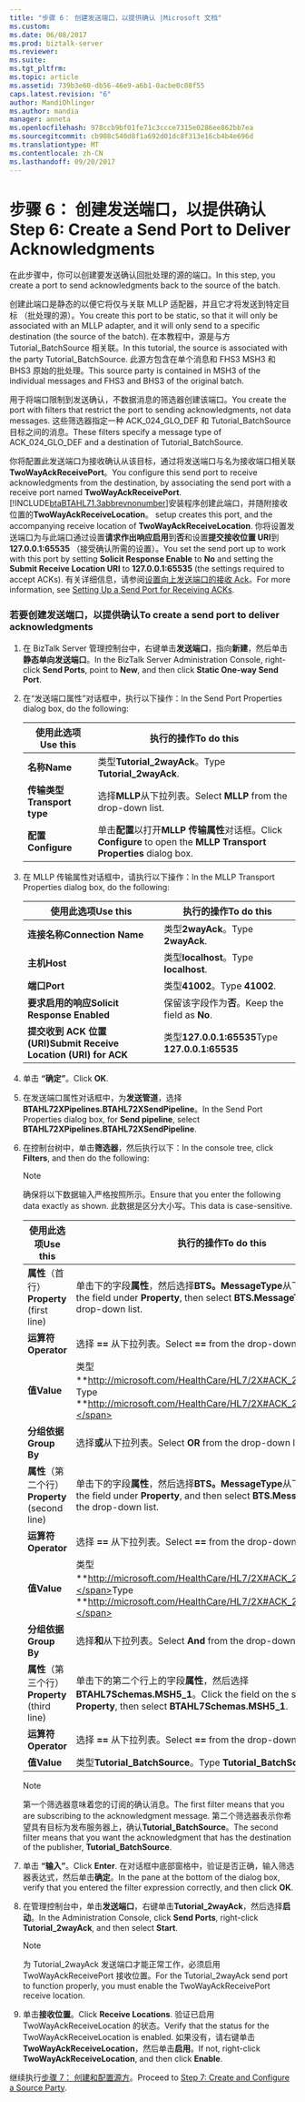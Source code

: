 ```yaml
---
title: "步骤 6： 创建发送端口，以提供确认 |Microsoft 文档"
ms.custom: 
ms.date: 06/08/2017
ms.prod: biztalk-server
ms.reviewer: 
ms.suite: 
ms.tgt_pltfrm: 
ms.topic: article
ms.assetid: 739b3e60-db56-46e9-a6b1-0acbe0c08f55
caps.latest.revision: "6"
author: MandiOhlinger
ms.author: mandia
manager: anneta
ms.openlocfilehash: 978ccb9bf01fe71c3ccce7315e0286ee862bb7ea
ms.sourcegitcommit: cb908c540d8f1a692d01dc8f313e16cb4b4e696d
ms.translationtype: MT
ms.contentlocale: zh-CN
ms.lasthandoff: 09/20/2017
---
```

# <a name="step-6-create-a-send-port-to-deliver-acknowledgments"></a><span data-ttu-id="d5886-102">步骤 6： 创建发送端口，以提供确认</span><span class="sxs-lookup"><span data-stu-id="d5886-102">Step 6: Create a Send Port to Deliver Acknowledgments</span></span>
<span data-ttu-id="d5886-103">在此步骤中，你可以创建要发送确认回批处理的源的端口。</span><span class="sxs-lookup"><span data-stu-id="d5886-103">In this step, you create a port to send acknowledgments back to the source of the batch.</span></span>  
  
 <span data-ttu-id="d5886-104">创建此端口是静态的以便它将仅与关联 MLLP 适配器，并且它才将发送到特定目标 （批处理的源）。</span><span class="sxs-lookup"><span data-stu-id="d5886-104">You create this port to be static, so that it will only be associated with an MLLP adapter, and it will only send to a specific destination (the source of the batch).</span></span> <span data-ttu-id="d5886-105">在本教程中，源是与方 Tutorial_BatchSource 相关联。</span><span class="sxs-lookup"><span data-stu-id="d5886-105">In this tutorial, the source is associated with the party Tutorial_BatchSource.</span></span> <span data-ttu-id="d5886-106">此源方包含在单个消息和 FHS3 MSH3 和 BHS3 原始的批处理。</span><span class="sxs-lookup"><span data-stu-id="d5886-106">This source party is contained in MSH3 of the individual messages and FHS3 and BHS3 of the original batch.</span></span>  
  
 <span data-ttu-id="d5886-107">用于将端口限制到发送确认，不数据消息的筛选器创建该端口。</span><span class="sxs-lookup"><span data-stu-id="d5886-107">You create the port with filters that restrict the port to sending acknowledgments, not data messages.</span></span> <span data-ttu-id="d5886-108">这些筛选器指定一种 ACK_024_GLO_DEF 和 Tutorial_BatchSource 目标之间的消息。</span><span class="sxs-lookup"><span data-stu-id="d5886-108">These filters specify a message type of ACK_024_GLO_DEF and a destination of Tutorial_BatchSource.</span></span>  
  
 <span data-ttu-id="d5886-109">你将配置此发送端口为接收确认从该目标，通过将发送端口与名为接收端口相关联**TwoWayAckReceivePort**。</span><span class="sxs-lookup"><span data-stu-id="d5886-109">You configure this send port to receive acknowledgments from the destination, by associating the send port with a receive port named **TwoWayAckReceivePort**.</span></span> [!INCLUDE[btaBTAHL71.3abbrevnonumber](../../includes/btabtahl71-3abbrevnonumber-md.md)]<span data-ttu-id="d5886-110">安装程序创建此端口，并随附接收位置的**TwoWayAckReceiveLocation**。</span><span class="sxs-lookup"><span data-stu-id="d5886-110"> setup creates this port, and the accompanying receive location of **TwoWayAckReceiveLocation**.</span></span> <span data-ttu-id="d5886-111">你将设置发送端口为与此端口通过设置**请求作出响应启用**到**否**和设置**提交接收位置 URI**到**127.0.0.1:65535** （接受确认所需的设置）。</span><span class="sxs-lookup"><span data-stu-id="d5886-111">You set the send port up to work with this port by setting **Solicit Response Enable** to **No** and setting the **Submit Receive Location URI** to **127.0.0.1:65535** (the settings required to accept ACKs).</span></span> <span data-ttu-id="d5886-112">有关详细信息，请参阅[设置向上发送端口的接收 Ack](../../adapters-and-accelerators/accelerator-hl7/setting-up-a-send-port-for-receiving-acks.md)。</span><span class="sxs-lookup"><span data-stu-id="d5886-112">For more information, see [Setting Up a Send Port for Receiving ACKs](../../adapters-and-accelerators/accelerator-hl7/setting-up-a-send-port-for-receiving-acks.md).</span></span>  
  
### <a name="to-create-a-send-port-to-deliver-acknowledgments"></a><span data-ttu-id="d5886-113">若要创建发送端口，以提供确认</span><span class="sxs-lookup"><span data-stu-id="d5886-113">To create a send port to deliver acknowledgments</span></span>  
  
1.  <span data-ttu-id="d5886-114">在 BizTalk Server 管理控制台中，右键单击**发送端口**，指向**新建**，然后单击**静态单向发送端口**。</span><span class="sxs-lookup"><span data-stu-id="d5886-114">In the BizTalk Server Administration Console, right-click **Send Ports**, point to **New**, and then click **Static One-way Send Port**.</span></span>  
  
2.  <span data-ttu-id="d5886-115">在“发送端口属性”对话框中，执行以下操作：</span><span class="sxs-lookup"><span data-stu-id="d5886-115">In the Send Port Properties dialog box, do the following:</span></span>  
  
    |<span data-ttu-id="d5886-116">使用此选项</span><span class="sxs-lookup"><span data-stu-id="d5886-116">Use this</span></span>|<span data-ttu-id="d5886-117">执行的操作</span><span class="sxs-lookup"><span data-stu-id="d5886-117">To do this</span></span>|  
    |--------------|----------------|  
    |<span data-ttu-id="d5886-118">**名称**</span><span class="sxs-lookup"><span data-stu-id="d5886-118">**Name**</span></span>|<span data-ttu-id="d5886-119">类型**Tutorial_2wayAck**。</span><span class="sxs-lookup"><span data-stu-id="d5886-119">Type **Tutorial_2wayAck**.</span></span>|  
    |<span data-ttu-id="d5886-120">**传输类型**</span><span class="sxs-lookup"><span data-stu-id="d5886-120">**Transport type**</span></span>|<span data-ttu-id="d5886-121">选择**MLLP**从下拉列表。</span><span class="sxs-lookup"><span data-stu-id="d5886-121">Select **MLLP** from the drop-down list.</span></span>|  
    |<span data-ttu-id="d5886-122">**配置**</span><span class="sxs-lookup"><span data-stu-id="d5886-122">**Configure**</span></span>|<span data-ttu-id="d5886-123">单击**配置**以打开**MLLP 传输属性**对话框。</span><span class="sxs-lookup"><span data-stu-id="d5886-123">Click **Configure** to open the **MLLP Transport Properties** dialog box.</span></span>|  
  
3.  <span data-ttu-id="d5886-124">在 MLLP 传输属性对话框中，请执行以下操作：</span><span class="sxs-lookup"><span data-stu-id="d5886-124">In the MLLP Transport Properties dialog box, do the following:</span></span>  
  
    |<span data-ttu-id="d5886-125">使用此选项</span><span class="sxs-lookup"><span data-stu-id="d5886-125">Use this</span></span>|<span data-ttu-id="d5886-126">执行的操作</span><span class="sxs-lookup"><span data-stu-id="d5886-126">To do this</span></span>|  
    |--------------|----------------|  
    |<span data-ttu-id="d5886-127">**连接名称**</span><span class="sxs-lookup"><span data-stu-id="d5886-127">**Connection Name**</span></span>|<span data-ttu-id="d5886-128">类型**2wayAck**。</span><span class="sxs-lookup"><span data-stu-id="d5886-128">Type **2wayAck**.</span></span>|  
    |<span data-ttu-id="d5886-129">**主机**</span><span class="sxs-lookup"><span data-stu-id="d5886-129">**Host**</span></span>|<span data-ttu-id="d5886-130">类型**localhost**。</span><span class="sxs-lookup"><span data-stu-id="d5886-130">Type **localhost**.</span></span>|  
    |<span data-ttu-id="d5886-131">**端口**</span><span class="sxs-lookup"><span data-stu-id="d5886-131">**Port**</span></span>|<span data-ttu-id="d5886-132">类型**41002**。</span><span class="sxs-lookup"><span data-stu-id="d5886-132">Type **41002**.</span></span>|  
    |<span data-ttu-id="d5886-133">**要求启用的响应**</span><span class="sxs-lookup"><span data-stu-id="d5886-133">**Solicit Response Enabled**</span></span>|<span data-ttu-id="d5886-134">保留该字段作为**否**。</span><span class="sxs-lookup"><span data-stu-id="d5886-134">Keep the field as **No**.</span></span>|  
    |<span data-ttu-id="d5886-135">**提交收到 ACK 位置 (URI)**</span><span class="sxs-lookup"><span data-stu-id="d5886-135">**Submit Receive Location (URI) for ACK**</span></span>|<span data-ttu-id="d5886-136">类型**127.0.0.1:65535**</span><span class="sxs-lookup"><span data-stu-id="d5886-136">Type **127.0.0.1:65535**</span></span>|  
  
4.  <span data-ttu-id="d5886-137">单击 **“确定”**。</span><span class="sxs-lookup"><span data-stu-id="d5886-137">Click **OK**.</span></span>  
  
5.  <span data-ttu-id="d5886-138">在发送端口属性对话框中，为**发送管道**，选择**BTAHL72XPipelines.BTAHL72XSendPipeline**。</span><span class="sxs-lookup"><span data-stu-id="d5886-138">In the Send Port Properties dialog box, for **Send pipeline**, select **BTAHL72XPipelines.BTAHL72XSendPipeline**.</span></span>  
  
6.  <span data-ttu-id="d5886-139">在控制台树中，单击**筛选器**，然后执行以下：</span><span class="sxs-lookup"><span data-stu-id="d5886-139">In the console tree, click **Filters**, and then do the following:</span></span>  
  
    > [!NOTE]
    >  <span data-ttu-id="d5886-140">确保将以下数据输入严格按照所示。</span><span class="sxs-lookup"><span data-stu-id="d5886-140">Ensure that you enter the following data exactly as shown.</span></span> <span data-ttu-id="d5886-141">此数据是区分大小写。</span><span class="sxs-lookup"><span data-stu-id="d5886-141">This data is case-sensitive.</span></span>  
  
    |<span data-ttu-id="d5886-142">使用此选项</span><span class="sxs-lookup"><span data-stu-id="d5886-142">Use this</span></span>|<span data-ttu-id="d5886-143">执行的操作</span><span class="sxs-lookup"><span data-stu-id="d5886-143">To do this</span></span>|  
    |--------------|----------------|  
    |<span data-ttu-id="d5886-144">**属性**（首行）</span><span class="sxs-lookup"><span data-stu-id="d5886-144">**Property** (first line)</span></span>|<span data-ttu-id="d5886-145">单击下的字段**属性**，然后选择**BTS。MessageType**从下拉列表。</span><span class="sxs-lookup"><span data-stu-id="d5886-145">Click the field under **Property**, then select **BTS.MessageType** from the drop-down list.</span></span>|  
    |<span data-ttu-id="d5886-146">**运算符**</span><span class="sxs-lookup"><span data-stu-id="d5886-146">**Operator**</span></span>|<span data-ttu-id="d5886-147">选择 **==** 从下拉列表。</span><span class="sxs-lookup"><span data-stu-id="d5886-147">Select **==** from the drop-down list.</span></span>|  
    |<span data-ttu-id="d5886-148">**值**</span><span class="sxs-lookup"><span data-stu-id="d5886-148">**Value**</span></span>|<span data-ttu-id="d5886-149">类型**http://microsoft.com/HealthCare/HL7/2X#ACK_24_GLO_DEF**。</span><span class="sxs-lookup"><span data-stu-id="d5886-149">Type **http://microsoft.com/HealthCare/HL7/2X#ACK_24_GLO_DEF**.</span></span>|  
    |<span data-ttu-id="d5886-150">**分组依据**</span><span class="sxs-lookup"><span data-stu-id="d5886-150">**Group By**</span></span>|<span data-ttu-id="d5886-151">选择**或**从下拉列表。</span><span class="sxs-lookup"><span data-stu-id="d5886-151">Select **OR** from the drop-down list.</span></span>|  
    |<span data-ttu-id="d5886-152">**属性**（第二个行）</span><span class="sxs-lookup"><span data-stu-id="d5886-152">**Property** (second line)</span></span>|<span data-ttu-id="d5886-153">单击下的字段**属性**，然后选择**BTS。MessageType**从下拉列表。</span><span class="sxs-lookup"><span data-stu-id="d5886-153">Click the field under **Property**, and then select **BTS.MessageType** from the drop-down list.</span></span>|  
    |<span data-ttu-id="d5886-154">**运算符**</span><span class="sxs-lookup"><span data-stu-id="d5886-154">**Operator**</span></span>|<span data-ttu-id="d5886-155">选择 **==** 从下拉列表。</span><span class="sxs-lookup"><span data-stu-id="d5886-155">Select **==** from the drop-down list.</span></span>|  
    |<span data-ttu-id="d5886-156">**值**</span><span class="sxs-lookup"><span data-stu-id="d5886-156">**Value**</span></span>|<span data-ttu-id="d5886-157">类型**http://microsoft.com/HealthCare/HL7/2X#ACK_25_GLO_DEF。**</span><span class="sxs-lookup"><span data-stu-id="d5886-157">Type **http://microsoft.com/HealthCare/HL7/2X#ACK_25_GLO_DEF.**</span></span>|  
    |<span data-ttu-id="d5886-158">**分组依据**</span><span class="sxs-lookup"><span data-stu-id="d5886-158">**Group By**</span></span>|<span data-ttu-id="d5886-159">选择**和**从下拉列表。</span><span class="sxs-lookup"><span data-stu-id="d5886-159">Select **And** from the drop-down list.</span></span>|  
    |<span data-ttu-id="d5886-160">**属性**（第三个行）</span><span class="sxs-lookup"><span data-stu-id="d5886-160">**Property** (third line)</span></span>|<span data-ttu-id="d5886-161">单击下的第二个行上的字段**属性**，然后选择**BTAHL7Schemas.MSH5_1**。</span><span class="sxs-lookup"><span data-stu-id="d5886-161">Click the field on the second line under **Property**, then select **BTAHL7Schemas.MSH5_1**.</span></span>|  
    |<span data-ttu-id="d5886-162">**运算符**</span><span class="sxs-lookup"><span data-stu-id="d5886-162">**Operator**</span></span>|<span data-ttu-id="d5886-163">选择 **==** 从下拉列表。</span><span class="sxs-lookup"><span data-stu-id="d5886-163">Select **==** from the drop-down list.</span></span>|  
    |<span data-ttu-id="d5886-164">**值**</span><span class="sxs-lookup"><span data-stu-id="d5886-164">**Value**</span></span>|<span data-ttu-id="d5886-165">类型**Tutorial_BatchSource**。</span><span class="sxs-lookup"><span data-stu-id="d5886-165">Type **Tutorial_BatchSource**.</span></span>|  
  
    > [!NOTE]
    >  <span data-ttu-id="d5886-166">第一个筛选器意味着您的订阅的确认消息。</span><span class="sxs-lookup"><span data-stu-id="d5886-166">The first filter means that you are subscribing to the acknowledgment message.</span></span> <span data-ttu-id="d5886-167">第二个筛选器表示你希望具有目标为发布服务器上，确认**Tutorial_BatchSource**。</span><span class="sxs-lookup"><span data-stu-id="d5886-167">The second filter means that you want the acknowledgment that has the destination of the publisher, **Tutorial_BatchSource**.</span></span>  
  
7.  <span data-ttu-id="d5886-168">单击 **“输入”**。</span><span class="sxs-lookup"><span data-stu-id="d5886-168">Click **Enter**.</span></span> <span data-ttu-id="d5886-169">在对话框中底部窗格中，验证是否正确，输入筛选器表达式，然后单击**确定**。</span><span class="sxs-lookup"><span data-stu-id="d5886-169">In the pane at the bottom of the dialog box, verify that you entered the filter expression correctly, and then click **OK**.</span></span>  
  
8.  <span data-ttu-id="d5886-170">在管理控制台中，单击**发送端口**，右键单击**Tutorial_2wayAck**，然后选择**启动**。</span><span class="sxs-lookup"><span data-stu-id="d5886-170">In the Administration Console, click **Send Ports**, right-click **Tutorial_2wayAck**, and then select **Start**.</span></span>  
  
    > [!NOTE]
    >  <span data-ttu-id="d5886-171">为 Tutorial_2wayAck 发送端口才能正常工作，必须启用 TwoWayAckReceivePort 接收位置。</span><span class="sxs-lookup"><span data-stu-id="d5886-171">For the Tutorial_2wayAck send port to function properly, you must enable the TwoWayAckReceivePort receive location.</span></span>  
  
9. <span data-ttu-id="d5886-172">单击**接收位置**。</span><span class="sxs-lookup"><span data-stu-id="d5886-172">Click **Receive Locations**.</span></span> <span data-ttu-id="d5886-173">验证已启用 TwoWayAckReceiveLocation 的状态。</span><span class="sxs-lookup"><span data-stu-id="d5886-173">Verify that the status for the TwoWayAckReceiveLocation is enabled.</span></span> <span data-ttu-id="d5886-174">如果没有，请右键单击**TwoWayAckReceiveLocation**，然后单击**启用**。</span><span class="sxs-lookup"><span data-stu-id="d5886-174">If not, right-click **TwoWayAckReceiveLocation**, and then click **Enable**.</span></span>  
  
 <span data-ttu-id="d5886-175">继续执行[步骤 7： 创建和配置源方](../../adapters-and-accelerators/accelerator-hl7/step-7-create-and-configure-a-source-party.md)。</span><span class="sxs-lookup"><span data-stu-id="d5886-175">Proceed to [Step 7: Create and Configure a Source Party](../../adapters-and-accelerators/accelerator-hl7/step-7-create-and-configure-a-source-party.md).</span></span>